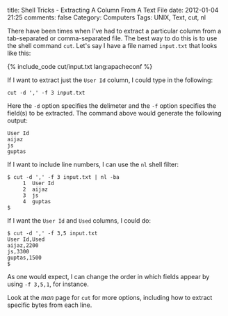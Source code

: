 title: Shell Tricks - Extracting A Column From A Text File
date: 2012-01-04 21:25
comments: false
Category: Computers
Tags: UNIX, Text, cut, nl

There have been times when I've had to extract a particular column from a
tab-separated or comma-separated file.  The best way to do this is to use the
shell command ```cut```.  Let's say I have a file named ```input.txt``` that looks like this: 

<!-- more -->

{% include_code cut/input.txt lang:apacheconf %}

If I want to extract just the ```User Id``` column, I could type in the following:

    cut -d ',' -f 3 input.txt

Here the ```-d``` option specifies the delimeter and the ```-f``` option specifies the field(s) to be extracted. 
The command above would generate the following output:

    User Id
    aijaz
    js
    guptas
    
If I want to include line numbers, I can use the ```nl``` shell filter:

    $ cut -d ',' -f 3 input.txt | nl -ba
         1	User Id
         2	aijaz
         3	js
         4	guptas
    $ 

If I want the ```User Id``` and ```Used``` columns, I could do:

    $ cut -d ',' -f 3,5 input.txt 
    User Id,Used
    aijaz,2200
    js,3300
    guptas,1500
    $ 

As one would expect, I can change the order in which fields appear by using ```-f 3,5,1```, for instance.

Look at the _man_ page for ```cut``` for more options, including how to extract specific bytes from each line.

